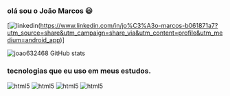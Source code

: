 ### olá sou o João Marcos 😃 

[![linkedin](https://img.shields.io/badge/joao632468-76B900?style=for-the-badge&logo=nvidia&logoColor=white)(https://www.linkedin.com/in/jo%C3%A3o-marcos-b061871a7?utm_source=share&utm_campaign=share_via&utm_content=profile&utm_medium=android_app)]

![joao632468 GitHub stats](https://github-readme-stats.vercel.app/api?username=joao632468&show_icons=true&theme=dracula)

### tecnologias que eu uso em meus estudos.
<div>
  <img aling="center" alt="html5" src="https://img.shields.io/badge/HTML5-E34F26?style=for-the-badge&logo=html5&logoColor=white" />
  <img aling="center" alt="html5" src="https://img.shields.io/badge/JavaScript-F7DF1E?style=for-the-badge&logo=javascript&logoColor=black" />
  <img aling="center" alt="html5" src="https://img.shields.io/badge/Python-14354C?style=for-the-badge&logo=python&logoColor=white" />
  <img aling="center" alt="html5" src="https://img.shields.io/badge/CSS-239120?&style=for-the-badge&logo=css3&logoColor=white" />
 
</div>

